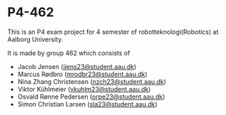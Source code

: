 # P4-462

This is an P4 exam project for 4 semester of robotteknologi(Robotics) at Aalborg University.

It is made by group 462 which consists of

- Jacob Jensen (jjens23@student.aau.dk)
- Marcus Rødbro (mrodbr23@student.aau.dk)
- Nina Zhang Christensen (nzch23@student.aau.dk)
- Viktor Kühlmeier (vkuhlm23@student.aau.dk)
- Osvald Rønne Pedersen (orpe23@student.aau.dk)
- Simon Christian Larsen (sla23@student.aau.dk)
